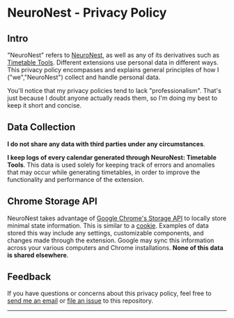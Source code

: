 ﻿# NeuroNest - Privacy Policy

## Intro

"NeuroNest" refers to [NeuroNest](https://chromewebstore.google.com/detail/neuronest/dolaidlinopdijhbmholdeilalbedhjm), as well as any of its derivatives such as [Timetable Tools](https://chromewebstore.google.com/detail/timetable-tools/kodbkfefblmoancdclenijdghigiapgn). Different extensions use personal data in different ways. This privacy policy encompasses and explains general principles of how I ("we","NeuroNest") collect and handle personal data.

You'll notice that my privacy policies tend to lack "professionalism". That's just because I doubt anyone actually reads them, so I'm doing my best to keep it short and concise.


## Data Collection

**I do not share any data with third parties under any circumstances**.

**I keep logs of every calendar generated through NeuroNest: Timetable Tools**. This data is used solely for keeping track of errors and anomalies that may occur while generating timetables, in order to improve the functionality and performance of the extension.


## Chrome Storage API

NeuroNest takes advantage of [Google Chrome's Storage API](https://developers.chrome.com/extensions/storage) to locally store minimal state information. This is similar to a [cookie](https://developer.mozilla.org/en-US/docs/Web/HTTP/Cookies). Examples of data stored this way include any settings, customizable components, and changes made through the extension. Google may sync this information across your various computers and Chrome installations. **None of this data is shared elsewhere**. 


## Feedback

If you have questions or concerns about this privacy policy, feel free to [send me an email](mailto:derek.yu869@gmail.com) or [file an issue](https://github.com/DerekY2/ext-privacy-policies/issues/new) to this repository.

***
